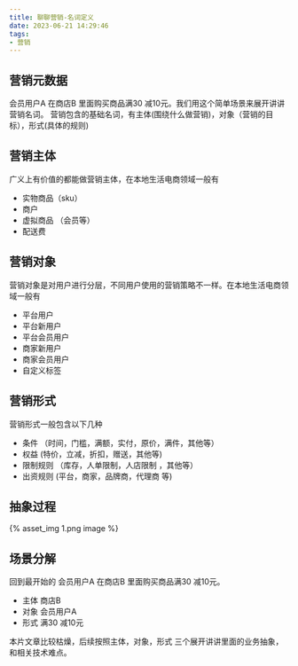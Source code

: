 ```yaml
---
title: 聊聊营销-名词定义
date: 2023-06-21 14:29:46
tags:
- 营销
---
```


## 营销元数据
会员用户A 在商店B 里面购买商品满30 减10元。我们用这个简单场景来展开讲讲营销名词。
营销包含的基础名词，有主体(围绕什么做营销)，对象（营销的目标），形式(具体的规则)

## 营销主体
广义上有价值的都能做营销主体，在本地生活电商领域一般有
- 实物商品（sku）
- 商户 
- 虚拟商品 （会员等）
- 配送费

## 营销对象
营销对象是对用户进行分层，不同用户使用的营销策略不一样。在本地生活电商领域一般有
- 平台用户
- 平台新用户
- 平台会员用户
- 商家新用户
- 商家会员用户
- 自定义标签

## 营销形式
营销形式一般包含以下几种
- 条件 （时间，门槛，满额，实付，原价，满件，其他等）
- 权益  (特价，立减，折扣，赠送，其他等)
- 限制规则 （库存，人单限制，人店限制 ，其他等）
- 出资规则 (平台，商家，品牌商，代理商 等)

## 抽象过程

{% asset_img 1.png  image %}

## 场景分解
回到最开始的 会员用户A 在商店B 里面购买商品满30 减10元。
- 主体   商店B
- 对象   会员用户A
- 形式   满30 减10元

本片文章比较枯燥，后续按照主体，对象，形式 三个展开讲讲里面的业务抽象，
和相关技术难点。







